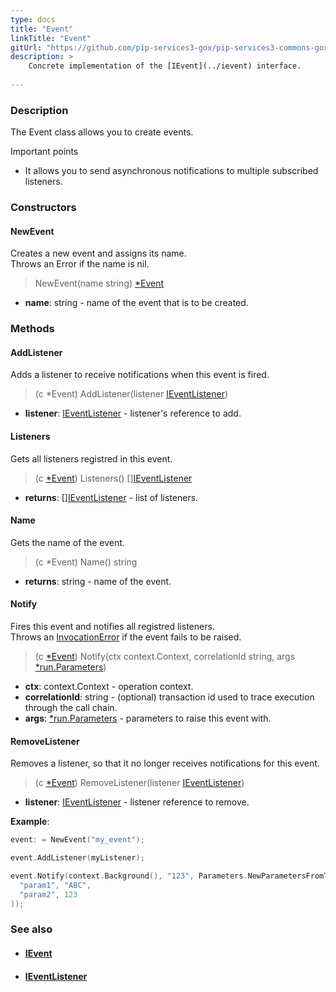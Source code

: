 ```yaml
---
type: docs
title: "Event"
linkTitle: "Event"
gitUrl: "https://github.com/pip-services3-gox/pip-services3-commons-gox"
description: > 
    Concrete implementation of the [IEvent](../ievent) interface.
   
---
```


### Description

The Event class allows you to create events.

Important points

- It allows you to send asynchronous notifications to multiple subscribed listeners.

### Constructors

#### NewEvent
Creates a new event and assigns its name.  
Throws an Error if the name is nil.

> NewEvent(name string) [*Event]()

- **name**: string - name of the event that is to be created.

### Methods

#### AddListener
Adds a listener to receive notifications when this event is fired.

> (c *Event) AddListener(listener [IEventListener](../ievent_listener))

- **listener**: [IEventListener](../ievent_listener) - listener's reference to add.

#### Listeners
Gets all listeners registred in this event.

> (c [*Event]()) Listeners() [][IEventListener](../ievent_listener)

- **returns**: [][IEventListener](../ievent_listener) - list of listeners.

#### Name
Gets the name of the event.

> (c *Event) Name() string

- **returns**: string - name of the event.

#### Notify
Fires this event and notifies all registred listeners.  
Throws an [InvocationError](../../errors/invocation_error) if the event fails to be raised.

> (c [*Event]()) Notify(ctx context.Context, correlationId string, args [*run.Parameters](../../run/parameters))

- **ctx**: context.Context - operation context.
- **correlationId**: string - (optional) transaction id used to trace execution through the call chain.
- **args**: [*run.Parameters](../../run/parameters) - parameters to raise this event with.

#### RemoveListener
Removes a listener, so that it no longer receives notifications for this event.

> (c [*Event]()) RemoveListener(listener [IEventListener](../ievent_listener))

- **listener**: [IEventListener](../ievent_listener) - listener reference to remove.

**Example**:

```go
event: = NewEvent("my_event");

event.AddListener(myListener);

event.Notify(context.Background(), "123", Parameters.NewParametersFromTuples(
  "param1", "ABC",
  "param2", 123
));

```

### See also
- #### [IEvent](../ievent)
- #### [IEventListener](../ievent_listener)
